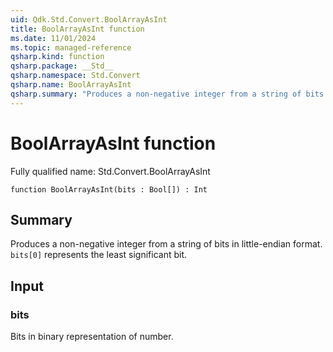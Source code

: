 ```yaml
---
uid: Qdk.Std.Convert.BoolArrayAsInt
title: BoolArrayAsInt function
ms.date: 11/01/2024
ms.topic: managed-reference
qsharp.kind: function
qsharp.package: __Std__
qsharp.namespace: Std.Convert
qsharp.name: BoolArrayAsInt
qsharp.summary: "Produces a non-negative integer from a string of bits in little-endian format. `bits[0]` represents the least significant bit."
---
```


# BoolArrayAsInt function

Fully qualified name: Std.Convert.BoolArrayAsInt

```qsharp
function BoolArrayAsInt(bits : Bool[]) : Int
```

## Summary
Produces a non-negative integer from a string of bits in little-endian format.
`bits[0]` represents the least significant bit.

## Input
### bits
Bits in binary representation of number.
